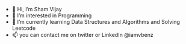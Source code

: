 - 👋 Hi, I’m Sham Vijay
- 👀 I’m interested in Programming
- 🌱 I’m currently learning Data Structures and Algorithms and Solving Leetcode
- 📫 you can contact me on twitter or LinkedIn @iamvbenz

